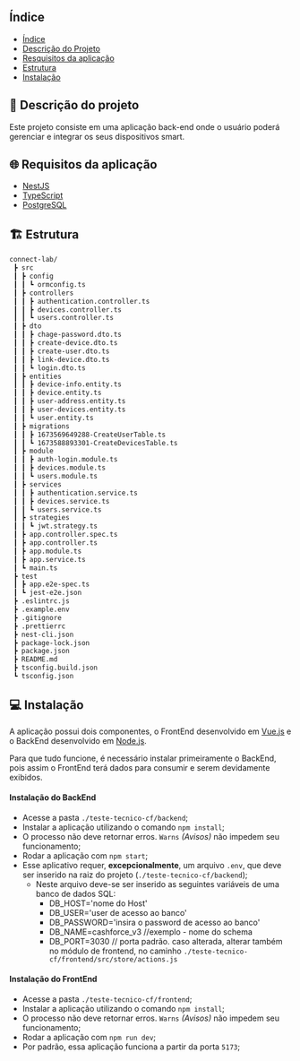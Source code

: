 

## Índice

- [Índice](#índice)
- [Descrição do Projeto](#-descrição-do-projeto)
- [Resquisitos da aplicação](#-requisitos-da-aplicação)
- [Estrutura](#-estrutura)
- [Instalação](#-instalação)

## 💾 Descrição do projeto

Este projeto consiste em uma aplicação back-end onde o usuário poderá gerenciar e integrar os seus dispositivos smart.

## 🌐 Requisitos da aplicação

- [NestJS](https://nestjs.com/)
- [TypeScript](https://www.typescriptlang.org/)
- [PostgreSQL](https://www.postgresql.org/)

## 🏗️ Estrutura

```bash
connect-lab/
 ┣ src
 ┃ ┣ config
 ┃ ┃ ┗ ormconfig.ts
 ┃ ┣ controllers
 ┃ ┃ ┣ authentication.controller.ts
 ┃ ┃ ┣ devices.controller.ts
 ┃ ┃ ┗ users.controller.ts
 ┃ ┣ dto
 ┃ ┃ ┣ chage-password.dto.ts
 ┃ ┃ ┣ create-device.dto.ts
 ┃ ┃ ┣ create-user.dto.ts
 ┃ ┃ ┣ link-device.dto.ts
 ┃ ┃ ┗ login.dto.ts
 ┃ ┣ entities
 ┃ ┃ ┣ device-info.entity.ts
 ┃ ┃ ┣ device.entity.ts
 ┃ ┃ ┣ user-address.entity.ts
 ┃ ┃ ┣ user-devices.entity.ts
 ┃ ┃ ┗ user.entity.ts
 ┃ ┣ migrations
 ┃ ┃ ┣ 1673569649288-CreateUserTable.ts
 ┃ ┃ ┗ 1673588893301-CreateDevicesTable.ts
 ┃ ┣ module
 ┃ ┃ ┣ auth-login.module.ts
 ┃ ┃ ┣ devices.module.ts
 ┃ ┃ ┗ users.module.ts
 ┃ ┣ services
 ┃ ┃ ┣ authentication.service.ts
 ┃ ┃ ┣ devices.service.ts
 ┃ ┃ ┗ users.service.ts
 ┃ ┣ strategies
 ┃ ┃ ┗ jwt.strategy.ts
 ┃ ┣ app.controller.spec.ts
 ┃ ┣ app.controller.ts
 ┃ ┣ app.module.ts
 ┃ ┣ app.service.ts
 ┃ ┗ main.ts
 ┣ test
 ┃ ┣ app.e2e-spec.ts
 ┃ ┗ jest-e2e.json
 ┣ .eslintrc.js
 ┣ .example.env
 ┣ .gitignore
 ┣ .prettierrc
 ┣ nest-cli.json
 ┣ package-lock.json
 ┣ package.json
 ┣ README.md
 ┣ tsconfig.build.json
 ┗ tsconfig.json

```


## 💻 Instalação

A aplicação possui dois componentes, o FrontEnd desenvolvido em [Vue.js](https://vuejs.org/) e o BackEnd desenvolvido em [Node.js](https://nodejs.org/en/).

Para que tudo funcione, é necessário instalar primeiramente o BackEnd, pois assim o FrontEnd terá dados para consumir e serem devidamente exibidos.

#### Instalação do BackEnd

- Acesse a pasta `./teste-tecnico-cf/backend`;
- Instalar a aplicação utilizando o comando `npm install`;
- O processo não deve retornar erros. `Warns` *(Avisos)* não impedem seu funcionamento;
- Rodar a aplicação com `npm start`;
-  Esse aplicativo requer, **excepcionalmente**, um arquivo `.env`, que deve ser inserido na raiz do projeto (`./teste-tecnico-cf/backend`); 
    - Neste arquivo deve-se ser inserido as seguintes variáveis de uma banco de dados SQL:
        -  DB_HOST='nome do Host'
        -  DB_USER='user de acesso ao banco'
        -  DB_PASSWORD='insira o password de acesso ao banco'
        -  DB_NAME=cashforce_v3 //exemplo - nome do schema
        -  DB_PORT=3030 // porta padrão. caso alterada, alterar também no módulo de frontend, no caminho `./teste-tecnico-cf/frontend/src/store/actions.js`

#### Instalação do FrontEnd

- Acesse a pasta `./teste-tecnico-cf/frontend`;
- Instalar a aplicação utilizando o comando `npm install`;
- O processo não deve retornar erros. `Warns` *(Avisos)* não impedem seu funcionamento;
- Rodar a aplicação com `npm run dev`;
- Por padrão, essa aplicação funciona a partir da porta `5173`;

